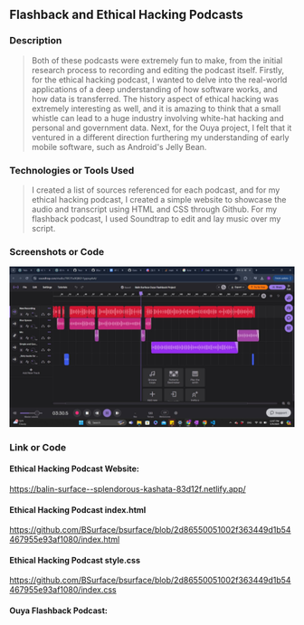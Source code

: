 ## Flashback and Ethical Hacking Podcasts 

### Description
> Both of these podcasts were extremely fun to make, from the initial research process to recording and editing the podcast itself. Firstly, for the ethical hacking podcast, I wanted to delve into the real-world applications of a deep understanding of how software works, and how data is transferred. The history aspect of ethical hacking was extremely interesting as well, and it is amazing to think that a small whistle can lead to a huge industry involving white-hat hacking and personal and government data. Next, for the Ouya project, I felt that it ventured in a different direction furthering my understanding of early mobile software, such as Android's Jelly Bean.
### Technologies or Tools Used
> I created a list of sources referenced for each podcast, and for my ethical hacking podcast, I created a simple website to showcase the audio and transcript using HTML and CSS through Github. For my flashback podcast, I used Soundtrap to edit and lay music over my script.
### Screenshots or Code
![Ouya Flashback Podcast Screenshot](images/ouyaPodcastScreenshot.jpg)
### Link or Code
#### Ethical Hacking Podcast Website:
https://balin-surface--splendorous-kashata-83d12f.netlify.app/

#### Ethical Hacking Podcast index.html
https://github.com/BSurface/bsurface/blob/2d86550051002f363449d1b54467955e93af1080/index.html

#### Ethical Hacking Podcast style.css
https://github.com/BSurface/bsurface/blob/2d86550051002f363449d1b54467955e93af1080/index.css

#### Ouya Flashback Podcast:



